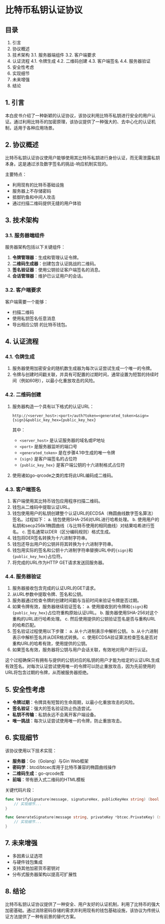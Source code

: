 # 比特币私钥认证协议

## 目录

1. 引言
2. 协议概述
3. 技术架构
   3.1. 服务器端组件
   3.2. 客户端要求
4. 认证流程
   4.1. 令牌生成
   4.2. 二维码创建
   4.3. 客户端签名
   4.4. 服务器验证
5. 安全性考虑
6. 实现细节
7. 未来增强
8. 结论

## 1. 引言

本白皮书介绍了一种新颖的认证协议，该协议利用比特币私钥进行安全的用户认证。通过利用比特币的加密原理，该协议提供了一种强大的、去中心化的认证机制，适用于各种应用场景。

## 2. 协议概述

比特币私钥认证协议使用户能够使用其比特币私钥进行身份认证，而无需泄露私钥本身。这是通过涉及数字签名的挑战-响应机制实现的。

主要特点：
- 利用现有的比特币基础设施
- 服务器上不存储密码
- 抵御钓鱼和中间人攻击
- 通过扫描二维码提供无缝的用户体验

## 3. 技术架构

### 3.1. 服务器端组件

服务器架构包括以下关键组件：

1. **令牌管理器**：生成和管理认证令牌。
2. **二维码生成器**：创建包含认证挑战的二维码。
3. **签名验证器**：使用公钥验证客户端签名的消息。
4. **会话管理器**：维护已认证用户的会话。

### 3.2. 客户端要求

客户端需要一个能够：
- 扫描二维码
- 使用私钥签名任意消息
- 导出相应公钥
的比特币钱包。

## 4. 认证流程

### 4.1. 令牌生成

1. 服务器使用加密安全的随机数生成器为每次认证尝试生成一个唯一的令牌。
2. 令牌与创建时间戳关联，并具有可配置的过期时间，通常设置为短暂的持续时间（例如60秒），以最小化重放攻击的风险。

### 4.2. 二维码创建

1. 服务器构造一个具有以下格式的认证URL：
   ```
   http://<server_host>:<port>/auth?token=<generated_token>&sign={sign}&public_key_hex={public_key_hex}
   ```
   其中：
   - `<server_host>` 是认证服务器的域名或IP地址
   - `<port>` 是服务器监听的端口号
   - `<generated_token>` 是在步骤4.1中生成的唯一令牌
   - `{sign}` 是客户端签名的占位符
   - `{public_key_hex}` 是客户端公钥的十六进制格式占位符

2. 使用诸如go-qrcode之类的库将此URL编码成二维码。

### 4.3. 客户端签名

1. 客户端使用其比特币钱包应用程序扫描二维码。
2. 钱包从二维码中提取认证URL。
3. 钱包使用用户的私钥创建整个认证URL的ECDSA（椭圆曲线数字签名算法）签名。过程如下：
   a. 钱包使用SHA-256对URL进行哈希处理。
   b. 使用用户的私钥和secp256k1椭圆曲线（与比特币使用的相同曲线）对结果哈希进行签名。
   c. 签名通常以DER（区分编码规则）格式生成。
4. 钱包将DER签名转换为十六进制字符串。
5. 钱包还导出用户的公钥并将其转换为十六进制字符串。
6. 钱包用实际的签名和公钥十六进制字符串替换URL中的`{sign}`和`{public_key_hex}`占位符。
7. 将完成的URL作为HTTP GET请求发送回服务器。

### 4.4. 服务器验证

1. 服务器接收包含完成的认证URL的GET请求。
2. 从URL参数中提取令牌、签名和公钥。
3. 服务器通过检查令牌的创建时间戳与当前时间来验证令牌是否过期。
4. 如果令牌有效，服务器继续验证签名：
   a. 使用接收到的令牌和`{sign}`和`{public_key_hex}`占位符重构原始认证URL。
   b. 服务器使用SHA-256对这个重构的URL进行哈希处理。
   c. 然后使用提供的公钥验证签名是否与重构URL的哈希匹配。
5. 签名验证过程使用以下步骤：
   a. 从十六进制表示中解析公钥。
   b. 从十六进制表示中解析签名并从DER格式转换。
   c. 使用ECDSA验证算法检查签名是否对重构URL的哈希有效，使用提供的公钥。
6. 如果签名有效，服务器将公钥与用户会话关联，有效地对用户进行认证。

这个过程确保只有拥有与提供的公钥对应的私钥的用户才能为给定的认证URL生成有效签名。对每次认证尝试使用唯一的令牌可以防止重放攻击，因为先前使用的URL将包含过期的令牌，从而被服务器拒绝。

## 5. 安全性考虑

- **令牌过期**：令牌具有短暂的生命周期，以最小化重放攻击的风险。
- **签名验证**：强大的签名验证防止伪造尝试。
- **私钥不传输**：私钥永远不会离开客户端设备。
- **唯一挑战**：每次认证尝试使用唯一的令牌，防止重放攻击。

## 6. 实现细节

该协议使用以下技术实现：

- **服务器**：Go（Golang）与Gin Web框架
- **密码学**：btcd/btcec库用于比特币兼容的椭圆曲线操作
- **二维码生成**：go-qrcode库
- **前端**：带有嵌入式二维码的HTML模板

关键代码片段：

```go
func VerifySignature(message, signatureHex, publicKeyHex string) (bool, error) {
    // 实现细节...
}

func GenerateSignature(message string, privateKey *btcec.PrivateKey) (string, error) {
    // 实现细节...
}
```

## 7. 未来增强

- 多因素认证选项
- 与硬件钱包集成
- 支持其他加密货币密钥对
- 分布式服务器架构以提高可扩展性

## 8. 结论

比特币私钥认证协议提供了一种安全、用户友好的认证机制，利用了比特币的强大加密基础。通过消除密码存储的需求并利用现有的钱包基础设施，该协议为传统认证方法提供了一种有前景的替代方案。